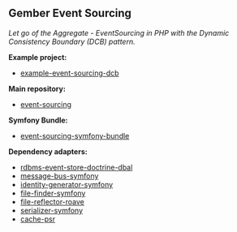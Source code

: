 ## Gember Event Sourcing

_Let go of the Aggregate - EventSourcing in PHP with the Dynamic Consistency Boundary (DCB) pattern._

**Example project:** 
- [example-event-sourcing-dcb](https://github.com/GemberPHP/example-event-sourcing-dcb)

**Main repository:** 
- [event-sourcing](https://github.com/GemberPHP/event-sourcing)

**Symfony Bundle:** 
- [event-sourcing-symfony-bundle](https://github.com/GemberPHP/event-sourcing-symfony-bundle)

**Dependency adapters:**
- [rdbms-event-store-doctrine-dbal](https://github.com/GemberPHP/rdbms-event-store-doctrine-dbal)
- [message-bus-symfony](https://github.com/GemberPHP/message-bus-symfony)
- [identity-generator-symfony](https://github.com/GemberPHP/identity-generator-symfony)
- [file-finder-symfony](https://github.com/GemberPHP/file-finder-symfony)
- [file-reflector-roave](https://github.com/GemberPHP/file-reflector-roave)
- [serializer-symfony](https://github.com/GemberPHP/serializer-symfony)
- [cache-psr](https://github.com/GemberPHP/cache-psr)
